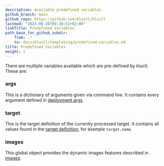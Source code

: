 ```yaml
---
description: Available predefined variables.
github_branch: main
github_repo: https://github.com/kluctl/kluctl
lastmod: "2023-08-26T09:38:51+02:00"
linkTitle: Predefined Variables
path_base_for_github_subdir:
    from: .*
    to: docs/kluctl/templating/predefined-variables.md
title: Predefined Variables
weight: 1
---
```






There are multiple variables available which are pre-defined by kluctl. These are:

### args
This is a dictionary of arguments given via command line. It contains every argument defined in
[deployment args](../deployments/deployment-yml.md#args).

### target
This is the target definition of the currently processed target. It contains all values found in the 
[target definition](../kluctl-project/targets), for example `target.name`.

### images
This global object provides the dynamic images features described in [images](../deployments/images.md).

